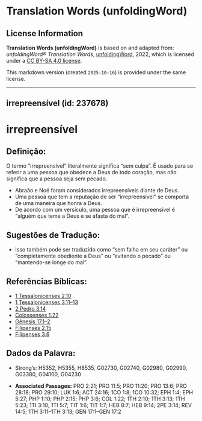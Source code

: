 # Translation Words (unfoldingWord)

## License Information

**Translation Words (unfoldingWord)** is based on and adapted from: _unfoldingWord® Translation Words_, [unfoldingWord](https://unfoldingword.org/utw), 2022, which is licensed under a [CC BY-SA 4.0 license](https://creativecommons.org/licenses/by-sa/4.0/legalcode.en).

This markdown version (created `2025-10-16`) is provided under the same license.



--------------------------------

## irrepreensível (id: 237678)

irrepreensível
==============

Definição:
----------

O termo “irrepreensível” literalmente significa “sem culpa”. É usado para se referir a uma pessoa que obedece a Deus de todo coração, mas não significa que a pessoa seja sem pecado.

* Abraão e Noé foram considerados irrepreensíveis diante de Deus.
* Uma pessoa que tem a reputação de ser “irrepreensível” se comporta de uma maneira que honra a Deus.
* De acordo com um versículo, uma pessoa que é irrepreensível é “alguém que teme a Deus e se afasta do mal”.

Sugestões de Tradução:
----------------------

* Isso também pode ser traduzido como “sem falha em seu caráter” ou “completamente obediente a Deus” ou “evitando o pecado” ou “mantendo\-se longe do mal”.

Referências Bíblicas:
---------------------

* [1 Tessalonicenses 2\.10](https://ref.ly/1Thess2:10)
* [1 Tessalonicenses 3\.11–13](https://ref.ly/1Thess3:11-1Thess3:13)
* [2 Pedro 3\.14](https://ref.ly/2Pet3:14)
* [Colossenses 1\.22](https://ref.ly/Col1:22)
* [Gênesis 17\.1–2](https://ref.ly/Gen17:1-Gen17:2)
* [Filipenses 2\.15](https://ref.ly/Phil2:15)
* [Filipenses 3\.6](https://ref.ly/Phil3:6)

Dados da Palavra:
-----------------

* Strong’s: H5352, H5355, H8535, G02730, G02740, G02980, G02990, G03380, G04100, G04230

* **Associated Passages:** PRO 2:21; PRO 11:5; PRO 11:20; PRO 13:6; PRO 28:18; PRO 29:10; LUK 1:6; ACT 24:16; 1CO 1:8; 1CO 10:32; EPH 1:4; EPH 5:27; PHP 1:10; PHP 2:15; PHP 3:6; COL 1:22; 1TH 2:10; 1TH 3:13; 1TH 5:23; 1TI 3:10; 1TI 5:7; TIT 1:6; TIT 1:7; HEB 8:7; HEB 9:14; 2PE 3:14; REV 14:5; 1TH 3:11–1TH 3:13; GEN 17:1–GEN 17:2

